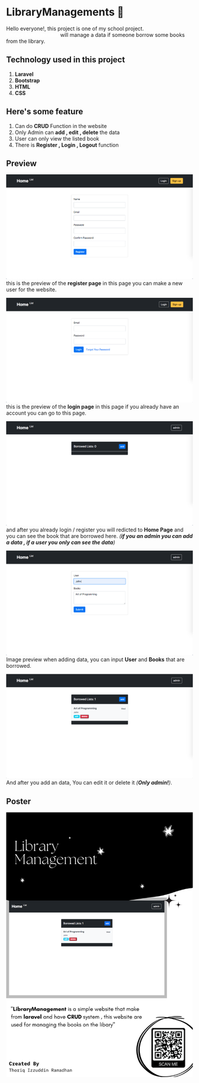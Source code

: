 # LibraryManagements 🔖

<p>Hello everyone!, this project is one of my school project.<br><b style="color:white;">Library Management</b> will manage a data if someone borrow some books from the library.</p>

## Technology used in this project

1. **Laravel**
2. **Bootstrap**
3. **HTML**
4. **CSS**

## Here's some feature

1. Can do **CRUD** Function in the website
2. Only Admin can **add , edit , delete** the data
3. User can only view the listed book
4. There is **Register , Login , Logout** function

## Preview
![Register Page](../shared-host-project/images/Register-thoriq.png)
this is the preview of the **register page** in this page you can make a new user for the website.

![Login Page](../shared-host-project/images/Login-thoriq.png)
this is the preview of the **login page** in this page if you already have an account you can go to this page.

![Home Page](../shared-host-project/images/Home-thoriq.png)
and after you already login / register you will redicted to **Home Page** and you can see the book that are borrowed here. *(**if you an admin you can add a data , if a user you only can see the data**)*

![adding data](../shared-host-project/images/add_data_thoriq.png)
Image preview when adding data, you can input **User** and **Books** that are borrowed.

![edit and delete](../shared-host-project/images/edit-delete-thoriq.png)
And after you add an data, You can edit it or delete it *(**Only admin!**)*.

## Poster
![Poster libraryManagement](../shared-host-project/poster/LibraryManagement%20(1).png)

